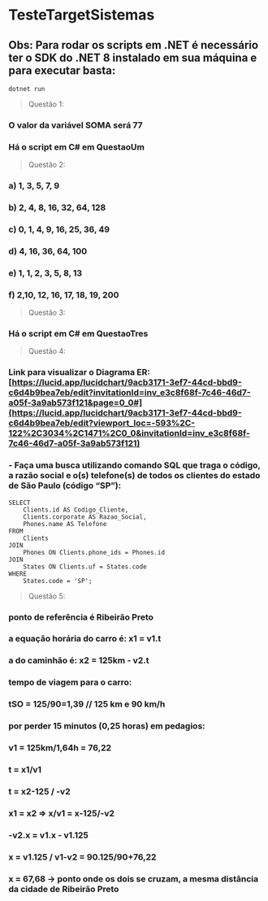 ﻿# TesteTargetSistemas

## Obs: Para rodar os scripts em .NET é necessário ter o SDK do .NET 8 instalado em sua máquina e para executar basta:
~~~
dotnet run
~~~

> Questão 1:
### O valor da variável SOMA será 77
### Há o script em C# em QuestaoUm

> Questão 2:
### a) 1, 3, 5, 7, 9
### b) 2, 4, 8, 16, 32, 64, 128
### c) 0, 1, 4, 9, 16, 25, 36, 49
### d) 4, 16, 36, 64, 100
### e) 1, 1, 2, 3, 5, 8, 13
### f) 2,10, 12, 16, 17, 18, 19, 200

> Questão 3:
### Há o script em C# em QuestaoTres

> Questão 4:
### Link para visualizar o Diagrama ER: [https://lucid.app/lucidchart/9acb3171-3ef7-44cd-bbd9-c6d4b9bea7eb/edit?invitationId=inv_e3c8f68f-7c46-46d7-a05f-3a9ab573f121&page=0_0#](https://lucid.app/lucidchart/9acb3171-3ef7-44cd-bbd9-c6d4b9bea7eb/edit?viewport_loc=-593%2C-122%2C3034%2C1471%2C0_0&invitationId=inv_e3c8f68f-7c46-46d7-a05f-3a9ab573f121)
### - Faça uma busca utilizando comando SQL que traga o código, a razão social e o(s) telefone(s) de todos os clientes do estado de São Paulo (código “SP”):
~~~
SELECT 
    Clients.id AS Codigo_Cliente, 
    Clients.corporate AS Razao_Social, 
    Phones.name AS Telefone
FROM 
    Clients
JOIN 
    Phones ON Clients.phone_ids = Phones.id
JOIN 
    States ON Clients.uf = States.code
WHERE 
    States.code = 'SP';
~~~

> Questão 5:
### ponto de referência é Ribeirão Preto
### a equação horária do carro é: x1 = v1.t
### a do caminhão é: x2 = 125km - v2.t
### tempo de viagem para o carro:
### tSO = 125/90=1,39 // 125 km e 90 km/h
### por perder 15  minutos (0,25 horas) em pedagios: 
### v1 = 125km/1,64h = 76,22
### t = x1/v1
### t = x2-125 / -v2
### x1 = x2 => x/v1 = x-125/-v2
### -v2.x = v1.x - v1.125
### x = v1.125 / v1-v2 = 90.125/90+76,22
### x = 67,68 -> ponto onde os dois se cruzam, a mesma distância da cidade de Ribeirão Preto
